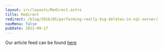 ```yaml
---
layout: src/layouts/Redirect.astro
title: Redirect
redirect: /blog/2016/05/performing-really-big-deletes-in-sql-server/
navMenu: false
pubDate: 2022-09-17
---
```

<div>
Our article feed can be found <a href="/blog/2016/05/performing-really-big-deletes-in-sql-server/">here</a>
</div>

